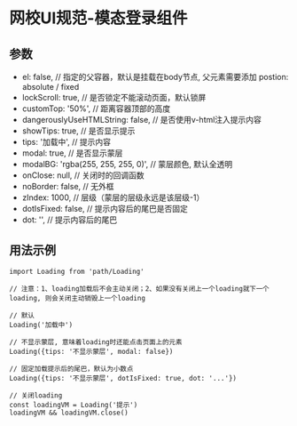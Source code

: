# 网校UI规范-模态登录组件

## 参数

- el: false, // 指定的父容器，默认是挂载在body节点, 父元素需要添加 postion: absolute / fixed
- lockScroll: true, // 是否锁定不能滚动页面，默认锁屏
- customTop: '50%', // 距离容器顶部的高度
- dangerouslyUseHTMLString: false, // 是否使用v-html注入提示内容
- showTips: true, // 是否显示提示
- tips: '加载中', // 提示内容
- modal: true, // 是否显示蒙层
- modalBG: 'rgba(255, 255, 255, 0)', // 蒙层颜色, 默认全透明
- onClose: null, // 关闭时的回调函数
- noBorder: false, // 无外框
- zIndex: 1000, // 层级（蒙层的层级永远是该层级-1）
- dotIsFixed: false,  // 提示内容后的尾巴是否固定
- dot: '', // 提示内容后的尾巴

## 用法示例

```
import Loading from 'path/Loading'

// 注意：1、loading加载后不会主动关闭；2、如果没有关闭上一个loading就下一个loading, 则会关闭主动销毁上一个loading

// 默认
Loading('加载中')

// 不显示蒙层, 意味着loading时还能点击页面上的元素
Loading({tips: '不显示蒙层', modal: false})

// 固定加载提示后的尾巴，默认为小数点
Loading({tips: '不显示蒙层', dotIsFixed: true, dot: '...'})

// 关闭loading
const loadingVM = Loading('提示')
loadingVM && loadingVM.close()
```
